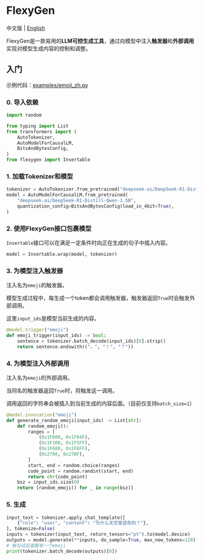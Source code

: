 # FlexyGen

中文版 | [English](README.md)

FlexyGen是一款易用的**LLM可控生成工具**，通过向模型中注入**触发器**和**外部调用**实现对模型生成内容的控制和调整。

## 入门

示例代码：[examples/emoji_zh.py](examples/emoji_zh.py)

### 0. 导入依赖

```python
import random

from typing import List
from transformers import (
    AutoTokenizer,
    AutoModelForCausalLM,
    BitsAndBytesConfig,
)
from flexygen import Insertable
```

### 1. 加载Tokenizer和模型

```python
tokenizer = AutoTokenizer.from_pretrained("deepseek-ai/DeepSeek-R1-Distill-Qwen-1.5B")
model = AutoModelForCausalLM.from_pretrained(
    "deepseek-ai/DeepSeek-R1-Distill-Qwen-1.5B",
    quantization_config=BitsAndBytesConfig(load_in_4bit=True),
)
```

### 2. 使用FlexyGen接口包裹模型

`Insertable`接口可以在满足一定条件时向正在生成的句子中插入内容。

```python
model = Insertable.wrap(model, tokenizer)
```

### 3. 为模型注入触发器

注入名为`emoji`的触发器。

模型生成过程中，每生成一个token都会调用触发器，触发器返回`True`时会触发外部调用。

这里`input_ids`是模型当前生成的内容。

```python
@model.trigger("emoji")
def emoji_trigger(input_ids) -> bool:
    sentence = tokenizer.batch_decode(input_ids)[0].strip()
    return sentence.endswith(("。", "！", "？"))
```

### 4. 为模型注入外部调用

注入名为`emoji`的外部调用。

当同名的触发器返回`True`时，将触发这一调用。

调用返回的字符串会被插入到当前生成的内容后面。（目前仅支持`batch_size=1`）

```python
@model.invocation("emoji")
def generate_random_emoji(input_ids) -> List[str]:
    def random_emoji():
        ranges = [
            (0x1F600, 0x1F64F),
            (0x1F300, 0x1F5FF),
            (0x1F680, 0x1F6FF),
            (0x2700, 0x27BF),
        ]
        start, end = random.choice(ranges)
        code_point = random.randint(start, end)
        return chr(code_point)
    bsz = input_ids.size(0)
    return [random_emoji() for _ in range(bsz)]
```

### 5. 生成

```python
input_text = tokenizer.apply_chat_template([
    {"role": "user", "content": "为什么天空是蓝色的？"},
], tokenize=False)
inputs = tokenizer(input_text, return_tensors="pt").to(model.device)
outputs = model.generate(**inputs, do_sample=True, max_new_tokens=128)
# 每句话后面都有一个emoji
print(tokenizer.batch_decode(outputs)[0])
```
